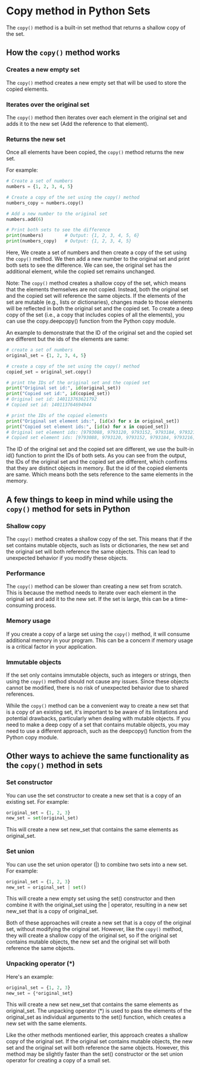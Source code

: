# Copy method in Python Sets

The `copy()` method is a built-in set method that returns a shallow copy of the set.

## How the `copy()` method works

### Creates a new empty set

The `copy()` method creates a new empty set that will be used to store the copied elements.

### Iterates over the original set

The `copy()` method then iterates over each element in the original set and adds it to the new set (Add the reference to that element).

### Returns the new set

Once all elements have been copied, the `copy()` method returns the new set.

For example:

```python
# Create a set of numbers
numbers = {1, 2, 3, 4, 5}

# Create a copy of the set using the copy() method
numbers_copy = numbers.copy()

# Add a new number to the original set
numbers.add(6)

# Print both sets to see the difference
print(numbers)        # Output: {1, 2, 3, 4, 5, 6}
print(numbers_copy)   # Output: {1, 2, 3, 4, 5}
```

Here, We create a set of numbers and then create a copy of the set using the `copy()` method. We then add a new number to the original set and print both sets to see the difference. We can see, the original set has the additional element, while the copied set remains unchanged.

Note: The `copy()` method creates a shallow copy of the set, which means that the elements themselves are not copied. Instead, both the original set and the copied set will reference the same objects. If the elements of the set are mutable (e.g., lists or dictionaries), changes made to those elements will be reflected in both the original set and the copied set. To create a deep copy of the set (i.e., a copy that includes copies of all the elements), you can use the copy.deepcopy() function from the Python copy module.

An example to demonstrate that the ID of the original set and the copied set are different but the ids of the elements are same:

```python
# create a set of numbers
original_set = {1, 2, 3, 4, 5}

# create a copy of the set using the copy() method
copied_set = original_set.copy()

# print the IDs of the original set and the copied set
print("Original set id:", id(original_set))
print("Copied set id:", id(copied_set))
# Original set id: 140113763621792
# Copied set id: 140113764694944

# print the IDs of the copied elements
print("Original set element ids:", [id(x) for x in original_set])
print("Copied set element ids:", [id(x) for x in copied_set])
# Original set element ids: [9793088, 9793120, 9793152, 9793184, 9793216]
# Copied set element ids: [9793088, 9793120, 9793152, 9793184, 9793216]
```

The ID of the original set and the copied set are different, we use the built-in id() function to print the IDs of both sets. As you can see from the output, the IDs of the original set and the copied set are different, which confirms that they are distinct objects in memory. But the id of the copied elements are same. Which means both the sets reference to the same elements in the memory.

## A few things to keep in mind while using the `copy()` method for sets in Python

### Shallow copy

The `copy()` method creates a shallow copy of the set. This means that if the set contains mutable objects, such as lists or dictionaries, the new set and the original set will both reference the same objects. This can lead to unexpected behavior if you modify these objects.

### Performance

The `copy()` method can be slower than creating a new set from scratch. This is because the method needs to iterate over each element in the original set and add it to the new set. If the set is large, this can be a time-consuming process.

### Memory usage

If you create a copy of a large set using the `copy()` method, it will consume additional memory in your program. This can be a concern if memory usage is a critical factor in your application.

### Immutable objects

If the set only contains immutable objects, such as integers or strings, then using the `copy()` method should not cause any issues. Since these objects cannot be modified, there is no risk of unexpected behavior due to shared references.

While the `copy()` method can be a convenient way to create a new set that is a copy of an existing set, it's important to be aware of its limitations and potential drawbacks, particularly when dealing with mutable objects. If you need to make a deep copy of a set that contains mutable objects, you may need to use a different approach, such as the deepcopy() function from the Python copy module.

## Other ways to achieve the same functionality as the `copy()` method in sets

### Set constructor

You can use the set constructor to create a new set that is a copy of an existing set. For example:

```python
original_set = {1, 2, 3}
new_set = set(original_set)
```

This will create a new set new_set that contains the same elements as original_set.

### Set union

You can use the set union operator (|) to combine two sets into a new set. For example:

```python
original_set = {1, 2, 3}
new_set = original_set | set()
```

This will create a new empty set using the set() constructor and then combine it with the original_set using the | operator, resulting in a new set new_set that is a copy of original_set.

Both of these approaches will create a new set that is a copy of the original set, without modifying the original set. However, like the `copy()` method, they will create a shallow copy of the original set, so if the original set contains mutable objects, the new set and the original set will both reference the same objects.

### Unpacking operator (*)

Here's an example:

```python
original_set = {1, 2, 3}
new_set = {*original_set}
```

This will create a new set new_set that contains the same elements as original_set. The unpacking operator (*) is used to pass the elements of the original_set as individual arguments to the set() function, which creates a new set with the same elements.

Like the other methods mentioned earlier, this approach creates a shallow copy of the original set. If the original set contains mutable objects, the new set and the original set will both reference the same objects. However, this method may be slightly faster than the set() constructor or the set union operator for creating a copy of a small set.
